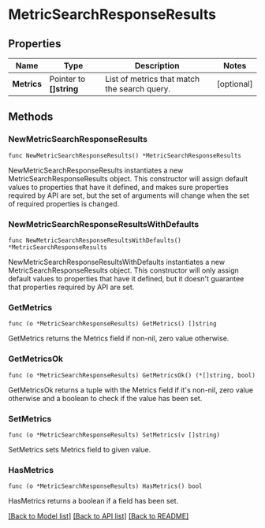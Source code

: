 # MetricSearchResponseResults

## Properties

| Name        | Type                    | Description                                  | Notes      |
| ----------- | ----------------------- | -------------------------------------------- | ---------- |
| **Metrics** | Pointer to **[]string** | List of metrics that match the search query. | [optional] |

## Methods

### NewMetricSearchResponseResults

`func NewMetricSearchResponseResults() *MetricSearchResponseResults`

NewMetricSearchResponseResults instantiates a new MetricSearchResponseResults object.
This constructor will assign default values to properties that have it defined,
and makes sure properties required by API are set, but the set of arguments
will change when the set of required properties is changed.

### NewMetricSearchResponseResultsWithDefaults

`func NewMetricSearchResponseResultsWithDefaults() *MetricSearchResponseResults`

NewMetricSearchResponseResultsWithDefaults instantiates a new MetricSearchResponseResults object.
This constructor will only assign default values to properties that have it defined,
but it doesn't guarantee that properties required by API are set.

### GetMetrics

`func (o *MetricSearchResponseResults) GetMetrics() []string`

GetMetrics returns the Metrics field if non-nil, zero value otherwise.

### GetMetricsOk

`func (o *MetricSearchResponseResults) GetMetricsOk() (*[]string, bool)`

GetMetricsOk returns a tuple with the Metrics field if it's non-nil, zero value otherwise
and a boolean to check if the value has been set.

### SetMetrics

`func (o *MetricSearchResponseResults) SetMetrics(v []string)`

SetMetrics sets Metrics field to given value.

### HasMetrics

`func (o *MetricSearchResponseResults) HasMetrics() bool`

HasMetrics returns a boolean if a field has been set.

[[Back to Model list]](../README.md#documentation-for-models) [[Back to API list]](../README.md#documentation-for-api-endpoints) [[Back to README]](../README.md)
